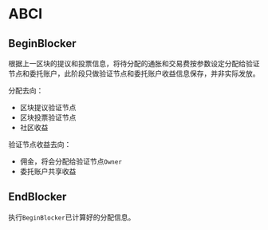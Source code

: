 # ABCI

## BeginBlocker

根据上一区块的提议和投票信息，将待分配的通胀和交易费按参数设定分配给验证节点和委托账户，此阶段只做验证节点和委托账户收益信息保存，并非实际发放。

分配去向：
- 区块提议验证节点
- 区块投票验证节点
- 社区收益

验证节点收益去向：
- 佣金，将会分配给验证节点`Owner`
- 委托账户共享收益

## EndBlocker

执行`BeginBlocker`已计算好的分配信息。